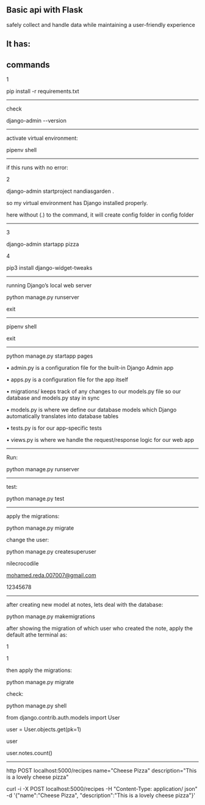 ## Basic api with Flask

safely collect and handle data while maintaining a user-friendly experience 

It has:
- 

[comment]: <> (<img src="" width="800" height="400"  />  )



## commands

1 

pip install -r requirements.txt

[comment]: <> ( Flask-2.1.3 )

------------------------------------------------------------------------------

check

django-admin --version

------------------------------------------------------------------------------

activate virtual environment:

pipenv shell

------------------------------------------------------------------------------

if this runs with no error:

2

django-admin startproject nandiasgarden .

so my virtual environment has Django installed properly.

here without (.) to the command, it will create config folder in config folder

------------------------------------------------------------------------------

3

django-admin startapp pizza


4

pip3 install django-widget-tweaks 



------------------------------------------------------------------------------

running Django’s local web server

python manage.py runserver

exit

------------------------------------------------------------------------------

pipenv shell

exit


------------------------------------------------------------------------------

python manage.py startapp pages

• admin.py is a configuration file for the built-in Django Admin app

• apps.py is a configuration file for the app itself

• migrations/ keeps track of any changes to our models.py file so our database and models.py stay in sync

• models.py is where we define our database models which Django automatically translates into database tables

• tests.py is for our app-specific tests

• views.py is where we handle the request/response logic for our web app

------------------------------------------------------------------------------
Run:

python manage.py runserver

------------------------------------------------------------------------------
test:

python manage.py test

------------------------------------------------------------------------------

apply the migrations:

python manage.py migrate

change the user:

python manage.py createsuperuser

nilecrocodile

mohamed.reda.007007@gmail.com 

12345678

------------------------------------------------------------------------------
after creating new model at notes, lets deal with the database:

python manage.py makemigrations

after showing the migration of which user who created the note, apply the default athe terminal as:

1

1

then apply the migrations:

python manage.py migrate

check:

python manage.py shell

from django.contrib.auth.models import User

user = User.objects.get(pk=1)

user

user.notes.count()

------------------------------------------------------------------------------
http POST localhost:5000/recipes name="Cheese Pizza" description="This is 
a lovely cheese pizza"

curl -i -X POST localhost:5000/recipes -H "Content-Type: application/
json" -d '{"name":"Cheese Pizza", "description":"This is a lovely cheese 
pizza"}'
